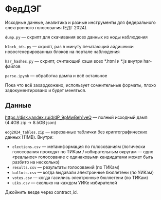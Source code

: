 # ФедДЭГ

Исходные данные, аналитика и разные инструменты для федерального электронного голосования (ЕДГ 2024).

`dump.py` — скрипт для скачивания всех данных из ноды наблюдения

`block_ids.py` — скрипт, раз в минуту печатающий айдишники новосгенерированных блоков на портале наблюдения

`har_hashes.py` — скрипт, считающий хэши всех *.html и *.js внутри har-файлов

`parse.ipynb` — обработка дампа и всё остальное

Пока что всё захардкожено, использует сомнительные форматы, плохо задокументировано и будет меняться.

## Данные

https://disk.yandex.ru/d/dP_9pMwBeh1yeQ — полный исходный дамп (4.4GB zip → 8.5GB json)

`edg2024_tables.zip` — нарезанные таблички без криптографических данных (11MB). Внутри:

- `elections.csv` — метаинформация по голосованиям (логически голосования проходят по ТИКам / избирательным округам — одно «реальное» голосование с одинаковыми кандидатами может быть разбито на несколько)
- `results.csv` — результаты голосований (по ТИКам)
- `ballots.csv` — когда выдавали электронные бюллетени (по УИКам)
- `votes.csv` — когда гасились электронные бюллетени (по ТИКам)
- `uiks.csv` — сколько на каждом УИКе избирателей

Джойнить везде через contract_id.
